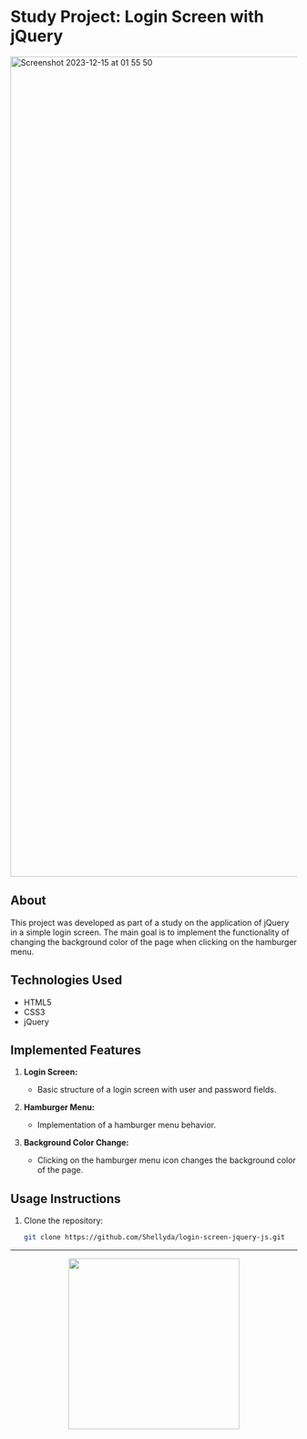 # Study Project: Login Screen with jQuery

<img width="1440" alt="Screenshot 2023-12-15 at 01 55 50" src="https://github.com/Shellyda/login-screen-jquery-js/assets/69990297/ad62cbba-19d8-495c-97ae-b1b1c7e1516e">

<br />

## About
This project was developed as part of a study on the application of jQuery in a simple login screen. The main goal is to implement the functionality of changing the background color of the page when clicking on the hamburger menu.

## Technologies Used

- HTML5
- CSS3
- jQuery

## Implemented Features

1. **Login Screen:**
   - Basic structure of a login screen with user and password fields.

2. **Hamburger Menu:**
   - Implementation of a hamburger menu behavior.

3. **Background Color Change:**
   - Clicking on the hamburger menu icon changes the background color of the page.

## Usage Instructions

1. Clone the repository:
   ```bash
   git clone https://github.com/Shellyda/login-screen-jquery-js.git
   ```
---
<p align=center>
<img src="banner.jpg" height=300 />
</p>
